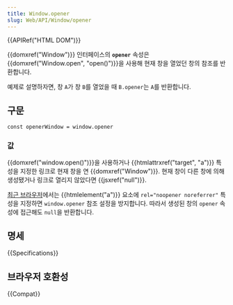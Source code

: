 ```yaml
---
title: Window.opener
slug: Web/API/Window/opener
---
```

{{APIRef("HTML DOM")}}

{{domxref("Window")}} 인터페이스의 **`opener`** 속성은 {{domxref("Window.open", "open()")}}을 사용해 현재 창을 열었던 창의 참조를 반환합니다.

예제로 설명하자면, 창 `A`가 창 `B`를 열었을 때 `B.opener`는 `A`를 반환합니다.

## 구문

    const openerWindow = window.opener

### 값

{{domxref("window.open()")}}을 사용하거나 {{htmlattrxref("target", "a")}} 특성을 지정한 링크로 현재 창을 연 {{domxref("Window")}}. 현재 창이 다른 창에 의해 생성됐거나 링크로 열리지 않았다면 {{jsxref("null")}}.

[최근 브라우저](https://caniuse.com/#search=noopener)에서는 {{htmlelement("a")}} 요소에 `rel="noopener noreferrer"` 특성을 지정하면 `window.opener` 참조 설정을 방지합니다. 따라서 생성된 창의 `opener` 속성에 접근해도 `null`을 반환합니다.

## 명세

{{Specifications}}

## 브라우저 호환성

{{Compat}}
